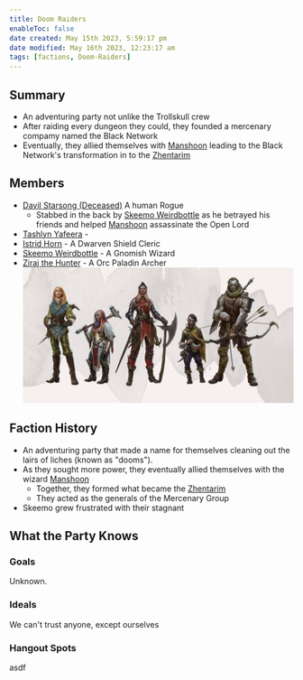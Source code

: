 ```yaml
---
title: Doom Raiders
enableToc: false
date created: May 15th 2023, 5:59:17 pm
date modified: May 16th 2023, 12:23:17 am
tags: [factions, Doom-Raiders]
---
```

## Summary
- An adventuring party not unlike the Trollskull crew
- After raiding every dungeon they could, they founded a mercenary compamy named the Black Network
- Eventually, they allied themselves with [Manshoon](content/Manshoon.md) leading to the Black Network's transformation in to the [Zhentarim](content/Zhentarim.md)

## Members
- [Davil Starsong (Deceased)](content/Davil%20Starsong%20(Deceased).md) A human Rogue
	- Stabbed in the back by [Skeemo Weirdbottle](content/Skeemo%20Weirdbottle.md) as he betrayed his friends and helped [Manshoon](content/Manshoon.md) assassinate the Open Lord
- [Tashlyn Yafeera](content/Tashlyn%20Yafeera.md) -
- [Istrid Horn](content/Istrid%20Horn.md) - A Dwarven Shield Cleric
- [Skeemo Weirdbottle](content/Skeemo%20Weirdbottle.md) - A Gnomish Wizard
- [Ziraj the Hunter](content/Ziraj%20the%20Hunter.md) - A Orc Paladin Archer
![Pasted image 20230515222747](content/attachments/Pasted%20image%2020230515222747.png)
## Faction History
- An adventuring party that made a name for themselves cleaning out the lairs of liches (known as "dooms").
- As they sought more power, they eventually allied themselves with the wizard [Manshoon](content/Manshoon.md)
	- Together, they formed what became the [Zhentarim](content/Zhentarim.md)
	- They acted as the generals of the Mercenary Group
- Skeemo grew frustrated with their stagnant

## What the Party Knows
### Goals
Unknown.
### Ideals
We can't trust anyone, except ourselves
### Hangout Spots
asdf
